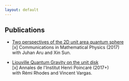 ```yaml
---
layout: default
---
```


## Publications

* [Two perspectives of the 2D unit area quantum sphere](http://arxiv.org/abs/1512.06190)  
[x] Communications in Mathematical Physics (2017)  
with Juhan Aru and Xin Sun.

* [Liouville Quantum Gravity on the unit disk](http://arxiv.org/abs/1502.04343)  
[x] Annales de l'Institut Henri Poincaré (2017+)  
with Rémi Rhodes and Vincent Vargas.